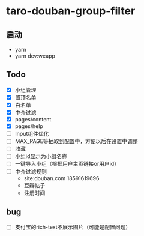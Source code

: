 # taro-douban-group-filter

## 启动
* yarn
* yarn dev:weapp

## Todo
* [x] 小组管理
* [x] 置顶名单
* [x] 白名单
* [x] 中介过滤
* [x] pages/content
* [x] pages/help
* [ ] Input组件优化
* [ ] MAX_PAGE等抽取到配置中，方便以后在设置中调整
* [ ] 收藏
* [ ] 小组id显示为小组名称
* [ ] 一键导入小组（根据用户主页链接or用户id）
* [ ] 中介过滤规则
  * site:douban.com 18591619696
  * 豆瓣帖子
  * 注册时间



## bug
* [ ] 支付宝的rich-text不展示图片（可能是配置问题）
